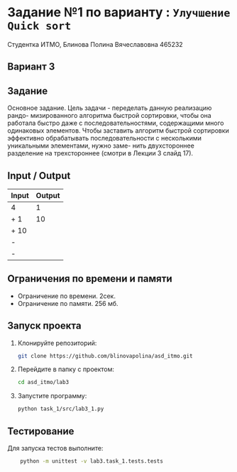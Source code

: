 # Задание №1 по варианту  : `Улучшение Quick sort`
Студентка ИТМО,  Блинова Полина Вячеславовна 465232

## Вариант 3

## Задание 
Основное задание. Цель задачи - переделать данную реализацию рандо-
мизированного алгоритма быстрой сортировки, чтобы она работала быстро
даже с последовательностями, содержащими много одинаковых элементов.
Чтобы заставить алгоритм быстрой сортировки эффективно обрабатывать
последовательности с несколькими уникальными элементами, нужно заме-
нить двухстороннее разделение на трехстороннее (смотри в Лекции 3 слайд
17).

## Input / Output

| Input | Output |
| ----- | ------ |
| 4     | 1      |
| + 1   | 10     |
| + 10  |
| -     |
| -     |

## Ограничения по времени и памяти

- Ограничение по времени. 2сек.
- Ограничение по памяти. 256 мб.


## Запуск проекта
1. Клонируйте репозиторий:
   ```bash
   git clone https://github.com/blinovapolina/asd_itmo.git
   ```
2. Перейдите в папку с проектом:
   ```bash
   cd asd_itmo/lab3
   ```
3. Запустите программу:
   ```bash
   python task_1/src/lab3_1.py
   ```


## Тестирование
Для запуска тестов выполните:
```bash
    python -m unittest -v lab3.task_1.tests.tests
```

